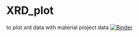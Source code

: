 # XRD_plot
to plot xrd data with material project data
[![Binder](https://mybinder.org/badge_logo.svg)](https://mybinder.org/v2/gh/apurba-apm/XRD_plot/main?labpath=binder_tst.ipynb)
